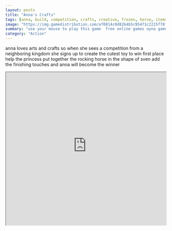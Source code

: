 ```yaml
---
layout: posts
title: "Anna's Crafts"
tags: [anna, build, competition, crafts, creative, frozen, horse, items, prize, skills, sven, rocking, free, online, games, oyna, game, free, games, play, play, games]
image: "https://img.gamedistribution.com/af0814c0d82b4b5c95471c2215f78f63.jpg"
summary: "use your mouse to play this game  free online games oyna game free games play play games"
category: "Action"
---
```


anna loves arts and crafts so when she sees a competition from a neighboring kingdom she signs up to create the cutest toy to win first place help the princess put together the rocking horse in the shape of sven add the finishing touches and anna will become the winner

<iframe width="100%" height="480px;" src="https://flash.gamedistribution.com?game=af0814c0d82b4b5c95471c2215f78f63"></iframe>